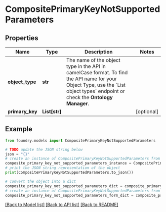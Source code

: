 # CompositePrimaryKeyNotSupportedParameters

## Properties

Name | Type | Description | Notes
------------ | ------------- | ------------- | -------------
**object_type** | **str** | The name of the object type in the API in camelCase format. To find the API name for your Object Type, use the \`List object types\` endpoint or check the **Ontology Manager**.  |
**primary_key** | **List\[str\]** |  | \[optional\]

## Example

```python
from foundry.models import CompositePrimaryKeyNotSupportedParameters

# TODO update the JSON string below
json = "{}"
# create an instance of CompositePrimaryKeyNotSupportedParameters from a JSON string
composite_primary_key_not_supported_parameters_instance = CompositePrimaryKeyNotSupportedParameters.from_json(json)
# print the JSON string representation of the object
print(CompositePrimaryKeyNotSupportedParameters.to_json())

# convert the object into a dict
composite_primary_key_not_supported_parameters_dict = composite_primary_key_not_supported_parameters_instance.to_dict()
# create an instance of CompositePrimaryKeyNotSupportedParameters from a dict
composite_primary_key_not_supported_parameters_form_dict = composite_primary_key_not_supported_parameters.from_dict(composite_primary_key_not_supported_parameters_dict)
```

[\[Back to Model list\]](../README.md#documentation-for-models) [\[Back to API list\]](../README.md#documentation-for-api-endpoints) [\[Back to README\]](../README.md)

